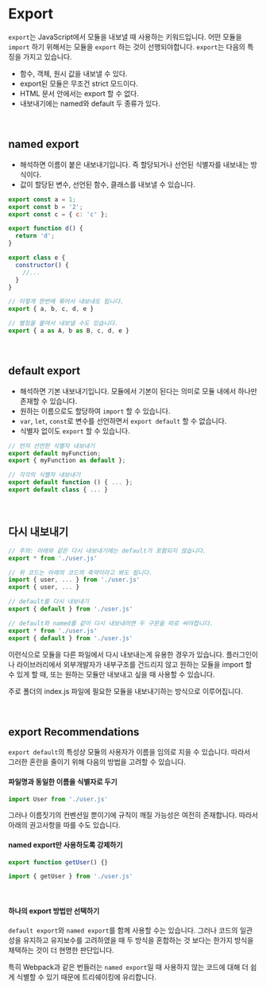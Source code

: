 # Export
`export`는 JavaScript에서 모듈을 내보낼 때 사용하는 키워드입니다. 어떤 모듈을 `import` 하기 위해서는 모듈을 `export` 하는 것이 선행되야합니다. `export`는 다음의 특징을 가지고 있습니다.
- 함수, 객체, 원시 값을 내보낼 수 있다.
- export된 모듈은 무조건 strict 모드이다.
- HTML 문서 안에서는 export 할 수 없다.
- 내보내기에는 named와 default 두 종류가 있다.

<br/>

## named export
- 해석하면 이름이 붙은 내보내기입니다. 즉 할당되거나 선언된 식별자를 내보내는 방식이다.
- 값이 할당된 변수, 선언된 함수, 클래스를 내보낼 수 있습니다.

```js
export const a = 1;
export const b = '2';
export const c = { c: 'c' };

export function d() {
  return 'd';
}

export class e {
  constructor() {
    //...
  }
}

// 이렇게 한번에 묶어서 내보내도 됩니다.
export { a, b, c, d, e }

// 별칭을 붙여서 내보낼 수도 있습니다.
export { a as A, b as B, c, d, e }
```

<br/>

## default export
- 해석하면 기본 내보내기입니다. 모듈에서 기본이 된다는 의미로 모듈 내에서 하나만 존재할 수 있습니다. 
- 원하는 이름으로도 할당하여 `import` 할 수 있습니다.
- `var`, `let`, `const`로 변수를 선언하면서 `export default` 할 수 없습니다.
- 식별자 없이도 `export` 할 수 있습니다.
```js
// 먼저 선언한 식별자 내보내기
export default myFunction;
export { myFunction as default };

// 각각의 식별자 내보내기
export default function () { ... };
export default class { ... }
```

<br/>

## 다시 내보내기
```js
// 주의: 아래와 같은 다시 내보내기에는 default가 포함되지 않습니다.
export * from './user.js'

// 위 코드는 아래의 코드의 축약이라고 봐도 됩니다.
import { user, ... } from './user.js'
export { user, ... }

// default를 다시 내보내기
export { default } from './user.js'

// default와 named를 같이 다시 내보내려면 두 구문을 따로 써야합니다.
export * from './user.js'
export { default } from './user.js'
```
이런식으로 모듈을 다른 파일에서 다시 내보내는게 유용한 경우가 있습니다. 플러그인이나 라이브러리에서 외부개발자가 내부구조를 건드리지 않고 원하는 모듈을 import 할 수 있게 할 때, 또는 원하는 모듈만 내보내고 싶을 때 사용할 수 있습니다.

주로 폴더의 index.js 파일에 필요한 모듈을 내보내기하는 방식으로 이루어집니다.

<br/>

## export Recommendations
`export default`의 특성상 모듈의 사용자가 이름을 임의로 지을 수 있습니다. 따라서 그러한 혼란을 줄이기 위해 다음의 방법을 고려할 수 있습니다.

#### 파일명과 동일한 이름을 식별자로 두기
```js
import User from './user.js'
```

그러나 이름짓기의 컨벤션일 뿐이기에 규칙이 깨질 가능성은 여전히 존재합니다. 따라서 아래의 권고사항을 따를 수도 있습니다.

#### named export만 사용하도록 강제하기
```js
export function getUser() {}
```
```js
import { getUser } from './user.js'
```
<br/>

#### 하나의 export 방법만 선택하기
`default export`와 `named export`를 함께 사용할 수는 있습니다. 그러나 코드의 일관성을 유지하고 유지보수를 고려하였을 때 두 방식을 혼합하는 것 보다는 한가지 방식을 채택하는 것이 더 현명한 판단입니다.

특히 Webpack과 같은 번들러는 `named export`일 때 사용하지 않는 코드에 대해 더 쉽게 식별할 수 있기 때문에 트리쉐이킹에 유리합니다.